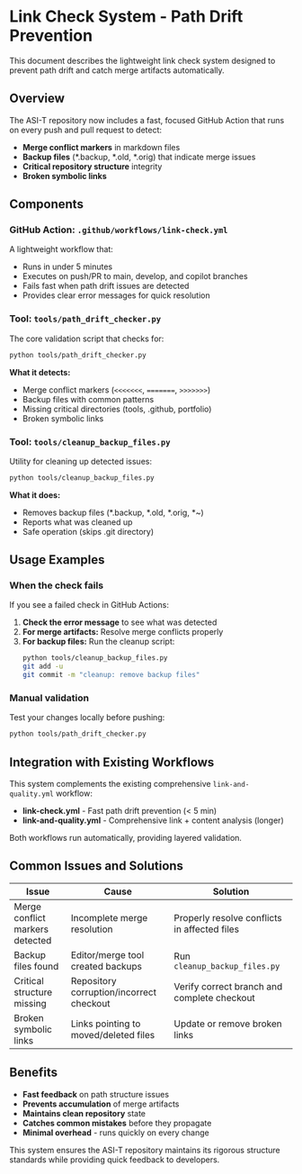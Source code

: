 # Link Check System - Path Drift Prevention

This document describes the lightweight link check system designed to prevent path drift and catch merge artifacts automatically.

## Overview

The ASI-T repository now includes a fast, focused GitHub Action that runs on every push and pull request to detect:

- **Merge conflict markers** in markdown files  
- **Backup files** (*.backup, *.old, *.orig) that indicate merge issues
- **Critical repository structure** integrity
- **Broken symbolic links**

## Components

### GitHub Action: `.github/workflows/link-check.yml`

A lightweight workflow that:
- Runs in under 5 minutes
- Executes on push/PR to main, develop, and copilot branches
- Fails fast when path drift issues are detected
- Provides clear error messages for quick resolution

### Tool: `tools/path_drift_checker.py`

The core validation script that checks for:
```bash
python tools/path_drift_checker.py
```

**What it detects:**
- Merge conflict markers (`<<<<<<<`, `=======`, `>>>>>>>`)
- Backup files with common patterns
- Missing critical directories (tools, .github, portfolio)
- Broken symbolic links

### Tool: `tools/cleanup_backup_files.py`  

Utility for cleaning up detected issues:
```bash
python tools/cleanup_backup_files.py
```

**What it does:**
- Removes backup files (*.backup, *.old, *.orig, *~)
- Reports what was cleaned up
- Safe operation (skips .git directory)

## Usage Examples

### When the check fails

If you see a failed check in GitHub Actions:

1. **Check the error message** to see what was detected
2. **For merge artifacts:** Resolve merge conflicts properly
3. **For backup files:** Run the cleanup script:
   ```bash
   python tools/cleanup_backup_files.py
   git add -u
   git commit -m "cleanup: remove backup files"
   ```

### Manual validation

Test your changes locally before pushing:
```bash
python tools/path_drift_checker.py
```

## Integration with Existing Workflows

This system complements the existing comprehensive `link-and-quality.yml` workflow:

- **link-check.yml** - Fast path drift prevention (< 5 min)
- **link-and-quality.yml** - Comprehensive link + content analysis (longer)

Both workflows run automatically, providing layered validation.

## Common Issues and Solutions

| Issue | Cause | Solution |
|-------|-------|----------|
| Merge conflict markers detected | Incomplete merge resolution | Properly resolve conflicts in affected files |
| Backup files found | Editor/merge tool created backups | Run `cleanup_backup_files.py` |
| Critical structure missing | Repository corruption/incorrect checkout | Verify correct branch and complete checkout |
| Broken symbolic links | Links pointing to moved/deleted files | Update or remove broken links |

## Benefits

- **Fast feedback** on path structure issues
- **Prevents accumulation** of merge artifacts  
- **Maintains clean repository** state
- **Catches common mistakes** before they propagate
- **Minimal overhead** - runs quickly on every change

This system ensures the ASI-T repository maintains its rigorous structure standards while providing quick feedback to developers.